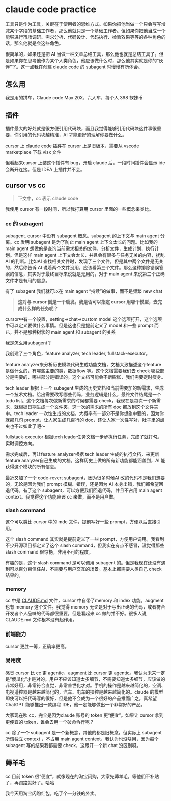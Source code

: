 # claude code practice

工具只是作为工具，关键在于使用者的思维方式。如果你把他当做一个只会写写增减某个字段的基础工作者，那么他就只是一个基础工作者。但如果你把他当成一个能够进行市场调研、需求分析、代码设计、代码执行、检验效果等等的各种角色的话，那么他就是会这些角色。

很简单的，如果还是把 AI 当做一种文章总结工具，那么他也就是总结工具了。但是如果你在思考他作为某个人类角色，他应该做什么时，那么他其实就是你的“伙伴”了。这一点我在创建 claude code 的 subagent 时慢慢有所体会。

## 怎么用

我是用的拼车，Claude code Max 20X，六人车，每个人 398 软妹币

## 插件

插件最大的好处就是很方便引用代码块，而且我觉得能够引用代码块这件事很重要，你引用的代码块越精准，AI 才能更好的理解你要做什么。

cursor 上 claude code 插件在 cursor 上是旧版本，需要从 vscode marketplace 下载 visx 文件

但看起来cursor 上装这个插件有 bug，开启 claude 后，一段时间插件会显示 ide 会断开连接。但是 IDEA 上插件并不会。

## cursor vs cc

> 下文中，cc 表示 claude code
> 

我使用 cursor 有一段时间，所以我打算用 cursor 里面的一些概念来类比。

### cc 的 subagent

subagent. cursor 中没有 subagent 概念。subagent 的上下文与 main agent 分离。cc 发明 subagent 是为了防止 main agent 上下文太长的问题。比如我的 main agent 想做的是查询当前需求相关的文件，分析文件，生成计划，执行计划。但是这样 main agent 上下文会太长，并且会有很多与任务无关的内容，扰乱 AI 的判断。比如AI 查找相关文件时，发现了三个文件，但是其中两个文件是无关的，然后你告诉 AI 说着两个文件没用，应该看第三个文件。那么这种排除错误答案的信息，其实对于最终目标来说就是无用的，对于 main agent 来说第三个正确文件才是有用的信息。

有了 subagent 我们就可以在 main agent “持续”的做事，而不是频繁 new chat

> **这对与 cursor 倒是一个启发。我是否可以指定 cursor 用哪个模型，去完成什么样的任务呢？**

cursor中有一个设置，setting→chat→custom model 这个选项打开，这个选项中可以定义要做什么事情。但是这也只是提前定义了 model 和一些 prompt 而已，并不是那种树状的 main agent 和 subagent 的关系
> 

我是怎么用subagent？

我创建了三个角色，feature analyzer, tech leader, fullstack-executor。

feature analyzer来分析历史模块代码生成功能文档，文档大致描述这个feature 是做什么的，有哪些主要的类，数据flow 等。这个文档需要我们去 check 哪些部分是需要的，哪些部分是错误的。这个文档可能会不断膨胀，我们需要定时瘦身。

tech leader 根据上一个 subagent 生成的历史文档和当前需要加的新需求，生成一个技术文档。给出需要改写哪些代码，业务逻辑是什么，最终文件结尾是一个 todo list。这个文档每次做新需求的时候都需要 check，我现在是每次一个新需求，就根据日期生成一个文件夹，这一次的需求的所有 doc 都放到这个文件夹中。tech leader 一次性生成的文档，大概率有一部分不是你想象中要的，因为你就那几句 prompt，让人家生成几百行的 doc，还让人家一次性写对，肚子里的蛔虫也不过如此了吧～

fullstack-executor 根据tech leader任务文档一步步执行任务，完成了就打勾。实时调控方向。

需求完成后，再让feature analyzer根据 tech leader 生成的执行文档，来更新feature analyzer自己生成的文档。这样历史上做的所有新功能都能涵盖到，AI 能获得这个模块的所有信息。

最近又加了一个 code-revert subagent，因为很多时候AI 改的代码不是我们想要的，无论是因为我们 prompt 模糊、错误，还是因为 AI 本身出错，我们都希望回退代码。有了这个 subagent，可以方便我们回退代码，并且不占用 main agent context。我觉得这个功能应该 cc 来做，而不是用户做。

### slash command

这个可以类比 cursor 中的 mdc 文件，提前写好一些 prompt，方便以后直接引用。

这个 slash command 其实就是提前定义了一些 prompt，方便用户调用。我看到不少开源项目都定义了这个 slash command，但我实在有点不感冒，没觉得那些 slash command 很惊艳，非用不可的程度。

有趣的是，这个 slash command 是可以调用 subagent 的。但是我现在还没有遇到可以百分百信任AI，不需要与用户交互的场景。基本上都需要人类自己 check 结果的。

### memory

cc 中是 [CLAUDE.md](http://CLAUDE.md) 文件，cursor 中自带了memory 和 index 功能。augment 也有 memory 这个文件。我觉得 memory 无论是对于写出正确的代码，或者符合开发者个人品味的代码都很重要，但是看起来 cc 做的并不好。很多人说 CLAUDE.md 文件根本没有起作用。

### 前端能力

cursor 更胜一筹，正确率更高。

### 易用度

感觉 cursor 比 cc 更 agentic，augment 比 cursor 更 agentic。我认为未来一定是“傻瓜化”才是对的。用户不应该知道太多细节，不需要知道太多细节，应该做的非常好用，非常符合直觉，非常普世化才对。手机的操作是越来越简化的，空调、电视遥控器是越来越简化的，汽车、电车的操控是越来越简化的。claude 的模型即使可以把代码写的很好，但是他不会成为一个很好的产品推而广之。真希望 ChatGPT 能够推出一款编程 IDE，他一定能够做出一个非常好的产品。

大家现在吹 cc，完全是因为claude 账号的 token 更“便宜”。如果让 cursor 拿到更便宜的 token，谁会去用一个破命令行呢？

cc 除了一个 subagent 是一个新概念，其他的都是旧概念。但实际上 subagent 所谓独立 context ，不占用 main agent context，我认为也没啥用，因为每个 subagent 写的结果我都需要 check，这跟开一个新 chat 没区别呀。

## 薅羊毛

cc 目前 token 很”便宜“，就像现在的淘宝闪购，大家先薅羊毛，等他们不补贴了，再跑路就好了。哈哈

我今天用淘宝闪购红包，吃了个一分钱的外卖。
